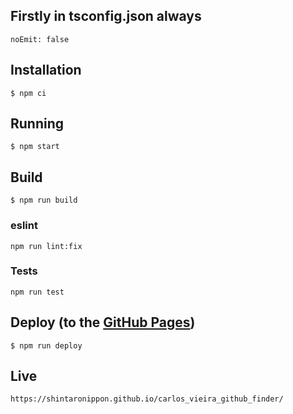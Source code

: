 ## Firstly in tsconfig.json always

```
noEmit: false
```


## Installation

```
$ npm ci
```

## Running

```
$ npm start
```

## Build

```
$ npm run build
```

### eslint

```
npm run lint:fix
```

### Tests

```
npm run test
```

## Deploy (to the [GitHub Pages](https://pages.github.com/))

```
$ npm run deploy
```

## Live

```
https://shintaronippon.github.io/carlos_vieira_github_finder/
```
